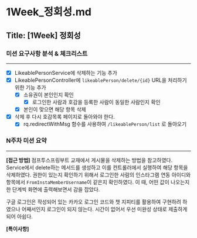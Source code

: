 # 1Week_정회성.md

## Title: [1Week] 정회성

### 미션 요구사항 분석 & 체크리스트

---

- [x] LikeablePersonService에 삭제하는 기능 추가
- [x] LikeablePersonController에 ```likeablePerson/delete/{id}``` URL을 처리하기 위한 기능 추가
  - [x] 소유권이 본인인지 확인
    - [x] 로그인한 사람과 호감을 등록한 사람이 동일한 사람인지 확인
  - [x] 본인이 맞으면 해당 항목 삭제
- [x] 삭제 후 다시 호감목록 페이지로 돌아와야 한다.
  - [x] rq.redirectWithMsg 함수를 사용하여 ```/likeablePerson/list``` 로 돌아오기

### N주차 미션 요약

---

**[접근 방법]**
점프투스프링부트 교재에서 게시물을 삭제하는 방법을 참고하였다.
Service에서 delete하는 메서드를 생성하고 이를 컨트롤러에서 실행하여 해당 항목을 삭제하였다.
권한이 있는지 확인하기 위해서 로그인한 사람의 인스타그램 연동 아이디와 항목에서 ```FromInstaMemberUsername```이 같은지 확인하였다.
이 때, 어떤 값이 나오는지 한 단계씩 화면에 출력해보면서 감을 잡았다.

구글 로그인은 작성되어 있는 카카오 로그인 코드와 챗 지피티를 활용하여 구현하려 하였으나 어째서인지 로그인이 되지 않는다.
시간이 없어서 우선 미완성 상태로 제출하게 되어 아쉽다.


**[특이사항]**
